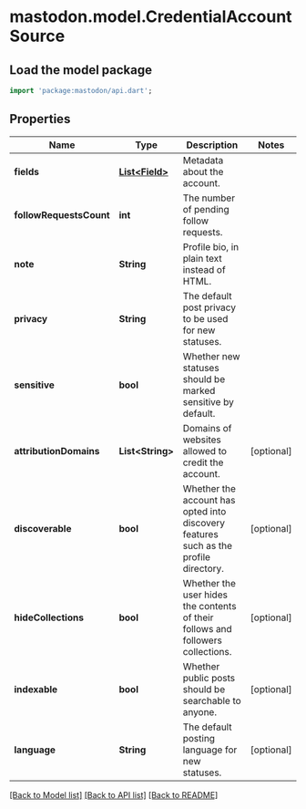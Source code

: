 # mastodon.model.CredentialAccountSource

## Load the model package
```dart
import 'package:mastodon/api.dart';
```

## Properties
Name | Type | Description | Notes
------------ | ------------- | ------------- | -------------
**fields** | [**List&lt;Field&gt;**](Field.md) | Metadata about the account. | 
**followRequestsCount** | **int** | The number of pending follow requests. | 
**note** | **String** | Profile bio, in plain text instead of HTML. | 
**privacy** | **String** | The default post privacy to be used for new statuses. | 
**sensitive** | **bool** | Whether new statuses should be marked sensitive by default. | 
**attributionDomains** | **List&lt;String&gt;** | Domains of websites allowed to credit the account. | [optional] 
**discoverable** | **bool** | Whether the account has opted into discovery features such as the profile directory. | [optional] 
**hideCollections** | **bool** | Whether the user hides the contents of their follows and followers collections. | [optional] 
**indexable** | **bool** | Whether public posts should be searchable to anyone. | [optional] 
**language** | **String** | The default posting language for new statuses. | [optional] 

[[Back to Model list]](../README.md#documentation-for-models) [[Back to API list]](../README.md#documentation-for-api-endpoints) [[Back to README]](../README.md)



